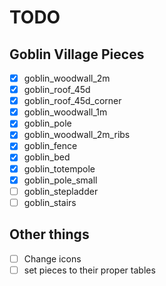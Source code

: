 # TODO

## Goblin Village Pieces
- [x] goblin_woodwall_2m
- [x] goblin_roof_45d
- [x] goblin_roof_45d_corner
- [x] goblin_woodwall_1m
- [x] goblin_pole
- [x] goblin_woodwall_2m_ribs
- [x] goblin_fence
- [x] goblin_bed
- [x] goblin_totempole
- [x] goblin_pole_small
- [ ] goblin_stepladder
- [ ] goblin_stairs

## Other things 
- [ ] Change icons 
- [ ] set pieces to their proper tables 
